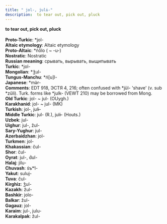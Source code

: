 ```yaml
---
title: " jol-, julɨ-"
description:  to tear out, pick out, pluck
---
```

<p data-pagefind-weight="0.5">
<strong> to tear out, pick out, pluck</strong><br><br>
<strong>Proto-Turkic</strong>:  *jol-<br>
<strong>Altaic etymology</strong>:  Altaic etymology<br>
<strong> Proto-Altaic</strong>:  *ńŏ̀lo ( ~ -u-)<br>
<strong>Nostratic</strong>:  Nostratic<br>
<strong>Russian meaning</strong>:  срывать, вырывать, выщипывать<br>
<strong>Turkic</strong>:  *jol-<br>
<strong>Mongolian</strong>:  *ǯul-<br>
<strong>Tungus-Manchu</strong>:  *ń[u]l-<br>
<strong>Japanese</strong>:  *mǝ̀r-<br>
<strong>Comments</strong>:  EDT 918, ЭСТЯ 4, 216; often confused with *jül- 'shave' (v. sub *zŭli). Turk. forms like *julk- (VEWT 210) may be borrowed from Mong.<br>
<strong>Old Turkic</strong>:  jol- ~ jul- (OUygh.)<br>
<strong>Karakhanid</strong>:  jol- ~ jul- (MK)<br>
<strong>Turkish</strong>:  jol-, julɨ-<br>
<strong>Middle Turkic</strong>:  jul- (R.), julɨ- (Houts.)<br>
<strong>Uzbek</strong>:  jul-<br>
<strong>Uighur</strong>:  jul-, žul-<br>
<strong>Sary-Yughur</strong>:  jul-<br>
<strong>Azerbaidzhan</strong>:  jol-<br>
<strong>Turkmen</strong>:  jol-<br>
<strong>Khakassian</strong>:  čul-<br>
<strong>Shor</strong>:  čul-<br>
<strong>Oyrat</strong>:  jul-, d́ul-<br>
<strong>Halaj</strong>:  jilu-<br>
<strong>Chuvash</strong>:  śъʷl-<br>
<strong>Yakut</strong>:  suluj-<br>
<strong>Tuva</strong>:  čul-<br>
<strong>Kirghiz</strong>:  ǯul-<br>
<strong>Kazakh</strong>:  žul-<br>
<strong>Bashkir</strong>:  jolo-<br>
<strong>Balkar</strong>:  žul-<br>
<strong>Gagauz</strong>:  jol-<br>
<strong>Karaim</strong>:  jul-, julu-<br>
<strong>Karakalpak</strong>:  žul-<br>

</p>
